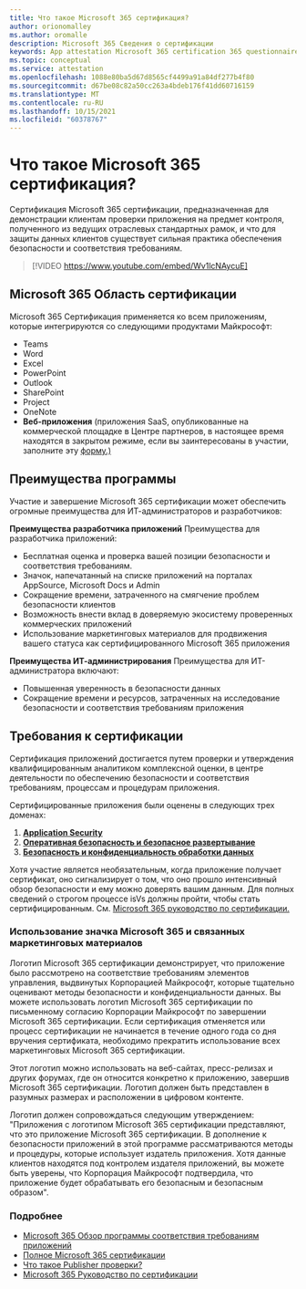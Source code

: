 ```yaml
---
title: Что такое Microsoft 365 сертификация?
author: orionomalley
ms.author: oromalle
description: Microsoft 365 Сведения о сертификации
keywords: App attestation Microsoft 365 certification 365 questionnaire appSource
ms.topic: conceptual
ms.service: attestation
ms.openlocfilehash: 1088e80ba5d67d8565cf4499a91a84df277b4f80
ms.sourcegitcommit: d67be08c82a50cc263a4bdeb176f41dd60716159
ms.translationtype: MT
ms.contentlocale: ru-RU
ms.lasthandoff: 10/15/2021
ms.locfileid: "60378767"
---
```

# <a name="what-is-microsoft-365-certification"></a>Что такое Microsoft 365 сертификация?

Сертификация Microsoft 365 сертификации, предназначенная для демонстрации клиентам проверки приложения на предмет контроля, полученного из ведущих отраслевых стандартных рамок, и что для защиты данных клиентов существует сильная практика обеспечения безопасности и соответствия требованиям. 

>[!VIDEO https://www.youtube.com/embed/Wv1lcNAycuE]


## <a name="microsoft-365-certification-scope"></a>Microsoft 365 Область сертификации

Microsoft 365 Сертификация применяется ко всем приложениям, которые интегрируются со следующими продуктами Майкрософт:
- Teams
- Word
- Excel
- PowerPoint
- Outlook
- SharePoint
- Project
- OneNote
- **Веб-приложения** (приложения SaaS, опубликованные на коммерческой площадке в Центре партнеров, в настоящее время находятся в закрытом режиме, если вы заинтересованы в участии, заполните эту [форму.)](https://customervoice.microsoft.com/Pages/ResponsePage.aspx?id=v4j5cvGGr0GRqy180BHbR4cf3qxCU_RNtqjCSalFdSFUNDMzTVJKR0wzTEJRSFJVSk9OQUlOV0RJSyQlQCN0PWcu)


## <a name="program-benefits"></a>Преимущества программы
Участие и завершение Microsoft 365 сертификации может обеспечить огромные преимущества для ИТ-администраторов и разработчиков:

**Преимущества разработчика приложений** Преимущества для разработчика приложений: 
-   Бесплатная оценка и проверка вашей позиции безопасности и соответствия требованиям.
-   Значок, напечатанный на списке приложений на порталах AppSource, Microsoft Docs и Admin
-   Сокращение времени, затраченного на смягчение проблем безопасности клиентов 
-   Возможность внести вклад в доверяемую экосистему проверенных коммерческих приложений
- Использование маркетинговых материалов для продвижения вашего статуса как сертифицированного Microsoft 365 приложения

**Преимущества ИТ-администрирования** Преимущества для ИТ-администратора включают:
-   Повышенная уверенность в безопасности данных
-   Сокращение времени и ресурсов, затраченных на исследование безопасности и соответствия требованиям приложения 

## <a name="certification-requirements"></a>Требования к сертификации
Сертификация приложений достигается путем проверки и утверждения квалифицированным аналитиком комплексной оценки, в центре деятельности по обеспечению безопасности и соответствия требованиям, процессам и процедурам приложения. 

Сертифицированные приложения были оценены в следующих трех доменах:
1.  [**Application Security**]( https://docs.microsoft.com/en-us/microsoft-365-app-certification/docs/certification-submission-guide#application-security)
1.  [**Оперативная безопасность и безопасное развертывание**]( https://docs.microsoft.com/en-us/microsoft-365-app-certification/docs/certification-submission-guide#operational-security)
1.  [**Безопасность и конфиденциальность обработки данных**]( https://docs.microsoft.com/en-us/microsoft-365-app-certification/docs/certification-submission-guide#data-handling-security-and-privacy)

Хотя участие является необязательным, когда приложение получает сертификат, оно сигнализирует о том, что оно прошло интенсивный обзор безопасности и ему можно доверять вашим данным. Для полных сведений о строгом процессе isVs должны пройти, чтобы стать сертифицированным. См. [Microsoft 365 руководство по сертификации.](https://docs.microsoft.com/microsoft-365-app-certification/docs/certification-submission-guide)


### <a name="using-the-microsoft-365-badge-and-associated-marketing-materials"></a>Использование значка Microsoft 365 и связанных маркетинговых материалов
Логотип Microsoft 365 сертификации демонстрирует, что приложение было рассмотрено на соответствие требованиям элементов управления, выдвинутых Корпорацией Майкрософт, которые тщательно оценивают методы безопасности и конфиденциальности данных. Вы можете использовать логотип Microsoft 365 сертификации по письменному согласию Корпорации Майкрософт по завершении Microsoft 365 сертификации. Если сертификация отменяется или процесс сертификации не начинается в течение одного года со дня вручения сертификата, необходимо прекратить использование всех маркетинговых Microsoft 365 сертификации. 

Этот логотип можно использовать на веб-сайтах, пресс-релизах и других форумах, где он относится конкретно к приложению, завершив Microsoft 365 сертификации. Логотип должен быть представлен в разумных размерах и расположении в цифровом контенте. 

Логотип должен сопровождаться следующим утверждением: "Приложения с логотипом Microsoft 365 сертификации представляют, что это приложение Microsoft 365 сертификации. В дополнение к безопасности приложений в этой программе рассматриваются методы и процедуры, которые использует издатель приложения. Хотя данные клиентов находятся под контролем издателя приложений, вы можете быть уверены, что Корпорация Майкрософт подтвердила, что приложение будет обрабатывать его безопасным и безопасным образом".


### <a name="learn-more"></a>Подробнее
* [Microsoft 365 Обзор программы соответствия требованиям приложений](~/overview.md)  
* [Полное Microsoft 365 сертификации](~/docs/certification.md)  
* [Что такое Publisher проверки?](https://docs.microsoft.com/azure/active-directory/develop/publisher-verification-overview)
* [Microsoft 365 Руководство по сертификации](~/docs/certification-submission-guide.md)

